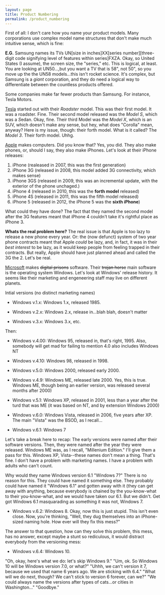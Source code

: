 ```yaml
---
layout: page
title: Product Numbering
permalink: /product_numbering
---
```


First of all: I don't care how you name your product models. Many corporations use complex model name structures that don't make much intuitive sense, which is fine:

**E.G.** Samsung names its TVs UN[size in inches]XX[series number][three-digit code signifying level of features within series]FXZA. Okay, so United States (I assume), the screen size, the "series," etc. This is logical, at least. You are looking at UN50...,but you want a TV that is 58", not 50", so you move up the the UN58 models...this isn't rocket science. It's complex, but Samsung is a *giant* corporation, and they do need a logical way to differentiate between the countless products offered.

Some companies make far fewer products than Samsung. For instance, Tesla Motors.

[Tesla](tesla.com) started out with their *Roadster* model. This was their first model. It was a roadster. Fine. Their second model released was the *Model S*, which was a *S*edan. Okay, fine. Their third Model was the *Model X*, which is an SUV, which doesn't make any sense, but hey, what does "Corolla" mean, anyway? Here is my issue, though: their forth model. What is it called? The *Model 3*. Their forth model. Uhhg.

[Apple](apple.com) makes computers. Did you know that? Yes, you did. They also make phones, or, should I say, they also make iPhones. Let's look at their iPhone releases:

1. iPhone (realeased in 2007, this was the first generation)
2. iPhone 3G (released in 2008, this model added 3G connectivity, which makes sense)
3. iPhone 3GS (released in 2009, this was an incremental update, with the exterior of the phone unchaged.)
4. iPhone 4 (released in 2010, this was the **forth model** released)
5. iPhone 4S (released in 2011, this was the fifth model released)
6. iPhone 5 (released in 2012, the iPhone 5 was the **sixth iPhone**)

What could they have done? The fact that they named the second model after the 3G features meant that iPhone 4 couldn't take it's rightful place as iPhone 3.

**Whats the real problem here?**
The real issue is that Apple is too lazy to release a new phone every year. Or: the (now defunct) system of two year phone contracts meant that Apple *could* be lazy, and, in fact, it was in their *best interest* to be lazy, as it would keep people from feeling trapped in their contracts. But really, Apple should have just planned ahead and called the 3G the 2. Let's be real.

[Microsoft](microsoft.com) makes <strike>digital prisons</strike> software. Their <strike>trojan horse</strike> main software is the operating system Windows. Let's look at Windows' release history. It seems like their marketing and engeneering staff may live on different planets.

Intial versions (no distinct marketing names)

+ Windows v.1.x: Windows 1.x, released 1985.

+ Windows v.2.x: Windows 2.x, release in...blah blah, doesn't matter

+ Windows v.3.x: Windows 3.x, etc.

Then:

+ Windows v.4.00: Windows 95, released in, that's right, 1995. Also, somebody will get mad for failing to mention 4.0 also includes Windows NT

+ Windows v.4.10: Windows 98, released in 1998.

+ Windows v.5.0: Windows 2000, released early 2000.

+ Windows v.4.9: Windows ME, released late 2000. Yes, this is true. Windows ME, though being an earlier version, was released several months after 2000)

+ Windows v.5.1: Windows XP, released in 2001, less than a year after the turd that was ME (it was based on NT, and by extension Windows 2000)

+ Windows v.6.0: Windows Vista, released in 2006, five years after XP. The main "Vista" was the BSOD, as I recall...

+ Windows v.6.1: Windows 7

Let's take a break here to recap: The early versions were named after their software versions. Then, they were named after the year they were released. Windows ME was, as I recall, "Millenium Edition." I'll give them a pass for this. Windows XP, Vista--these names don't mean a thing. That's fine. I don't have a problem with marketing names. I have a problem with adults who can't count.

Why would they name Windows version 6.1 "Windows 7?" There is no reason for this. They could have named it something else. They probably could have named it "Windows 6.1" and gotten away with it (they can get away with anything, because everybody is chained by the you-know-what to their you-know-what, and we would have taken our 6.1. But we didn't. Get got Windows 6.1 masquarading as something it was not, Windows 7.

+ Windows v.6.2: Windows 8. Okay, now this is just stupid. This isn't even close. Now, you're thinking, "Well, they dug themselves into an iPhone-sized naming hole. How ever will they fix this mess?"

The answer to that question, how can they solve this problem, this mess, has no answer, except maybe a stunt so rediculous, it would distract everybody from the versioning mess:

+ Windows v.6.4: Windows 10.

"Oh, okay, here's what we do: let's skip Windows 9."
"Um, ok. So Windows 10 will be Windows version 7.0, or what?"
"Uhhh, we can't version it 7, because we used that name 6 years ago. We are sticking with 6.4."
"What will we do next, though? We can't stick to version 6 forever, can we?"
"We could always name the versions after types of cats...or cities in Washington..."
"Goodbye."

